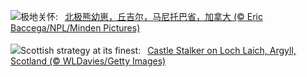 ![](https://www.bing.com/th?id=OHR.PolarCub_ZH-CN1179361319_UHD.jpg&w=1000)极地关怀:&nbsp;&ensp;[北极熊幼崽，丘吉尔，马尼托巴省，加拿大 (© Eric Baccega/NPL/Minden Pictures)](https://www.bing.com/th?id=OHR.PolarCub_ZH-CN1179361319_UHD.jpg)
<br><br/>
![](https://www.bing.com/th?id=OHR.ArgyllStalker_EN-US2452683665_UHD.jpg&w=1000)Scottish strategy at its finest:&nbsp;&ensp;[Castle Stalker on Loch Laich, Argyll, Scotland (© WLDavies/Getty Images)](https://www.bing.com/th?id=OHR.ArgyllStalker_EN-US2452683665_UHD.jpg)
<br><br/>
